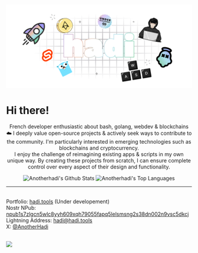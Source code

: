 ![banner](banner.png)

# Hi there!

<p align="center">
  French developer enthusiastic about bash, golang, webdev & blockchains ☁️ 
  I deeply value open-source projects & actively seek ways to contribute to the community.
  I'm particularly interested in emerging technologies such as blockchains and cryptocurrency. 
  <br/>I enjoy the challenge of reimagining existing apps & scripts in my own unique way.
  By creating these projects from scratch, I can ensure complete control over every aspect of their design and functionality.
</p>

<p align="center">
  <a><img alt="Anotherhadi's Github Stats" src="https://denvercoder1-github-readme-stats.vercel.app/api/?username=anotherhadi&show_icons=true&include_all_commits=true&count_private=true&theme=react&hide_border=true&bg_color=0d1117&title_color=b4befe&icon_color=b4befe" height="192px"/></a>
  <a><img alt="Anotherhadi's Top Languages" src="https://denvercoder1-github-readme-stats.vercel.app/api/top-langs/?username=anotherhadi&langs_count=8&layout=compact&theme=react&hide_border=true&bg_color=0d1117&title_color=b4befe&icon_color=b4befe" height="192px"/></a>
</p>

---

<br/>Portfolio: <a href="https://hadi.tools/">hadi.tools</a> (Under developement)
<br/>Nostr NPub: [npub1s7zlgcn5wlc8yyh609xqh79055fapq5lelsmsng2s38dn002n9vsc5dkcj](https://iris.to/npub1s7zlgcn5wlc8yyh609xqh79055fapq5lelsmsng2s38dn002n9vsc5dkcj)
<br/>Lightning Address: [hadi@hadi.tools](lightning:hadi@hadi.tools)
<br/>X: [@AnotherHadi](https://x.com/AnotherHadi)
<br/>
<br/>



<img src="https://img.buymeacoffee.com/button-api/?text=Buy me a cookie&emoji=🍪&slug=anotherhadi&button_colour=b4befe&font_colour=101012&font_family=Inter&outline_colour=ffffff&coffee_colour=ff0000" />
